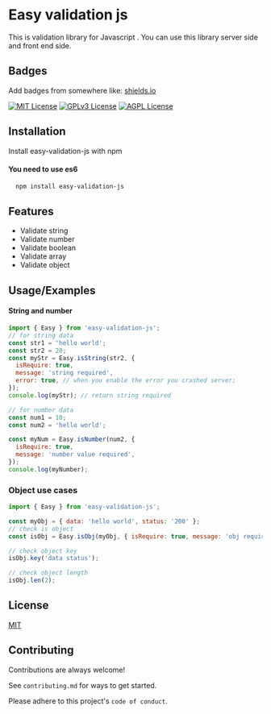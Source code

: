 # Easy validation js

This is validation library for Javascript . You can use this library server side and front end side.

## Badges

Add badges from somewhere like: [shields.io](https://shields.io/)

[![MIT License](https://img.shields.io/badge/License-MIT-green.svg)](https://choosealicense.com/licenses/mit/)
[![GPLv3 License](https://img.shields.io/badge/License-GPL%20v3-yellow.svg)](https://opensource.org/licenses/)
[![AGPL License](https://img.shields.io/badge/license-AGPL-blue.svg)](http://www.gnu.org/licenses/agpl-3.0)

## Installation

Install easy-validation-js with npm <br>

#### You need to use es6

```bash
  npm install easy-validation-js
```

## Features

- Validate string
- Validate number
- Validate boolean
- Validate array
- Validate object

## Usage/Examples

#### String and number

```javascript
import { Easy } from 'easy-validation-js';
// for string data
const str1 = 'hello world';
const str2 = 20;
const myStr = Easy.isString(str2, {
  isRequire: true,
  message: 'string required',
  error: true, // when you enable the error you crashed server;
});
console.log(myStr); // return string required

// for number data
const num1 = 10;
const num2 = 'hello world';

const myNum = Easy.isNumber(num2, {
  isRequire: true,
  message: 'number value required',
});
console.log(myNumber);
```

### Object use cases

```javascript
import { Easy } from 'easy-validation-js';

const myObj = { data: 'hello world', status: '200' };
// check is object
const isObj = Easy.isObj(myObj, { isRequire: true, message: 'obj required' });

// check object key
isObj.key('data status');

// check object length
isObj.len(2);
```

## License

[MIT](https://choosealicense.com/licenses/mit/)

## Contributing

Contributions are always welcome!

See `contributing.md` for ways to get started.

Please adhere to this project's `code of conduct`.
